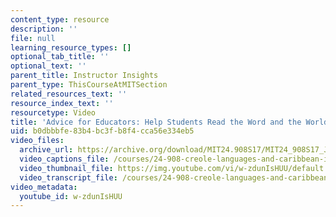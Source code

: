 ```yaml
---
content_type: resource
description: ''
file: null
learning_resource_types: []
optional_tab_title: ''
optional_text: ''
parent_title: Instructor Insights
parent_type: ThisCourseAtMITSection
related_resources_text: ''
resource_index_text: ''
resourcetype: Video
title: 'Advice for Educators: Help Students Read the Word and the World'
uid: b0dbbbfe-83b4-bc3f-b8f4-cca56e334eb5
video_files:
  archive_url: https://archive.org/download/MIT24.908S17/MIT24_908S17_Jose_Esparza_Part_2_300k.mp4
  video_captions_file: /courses/24-908-creole-languages-and-caribbean-identities-spring-2017/a5c2e756d1e2502cb8fed77637a6aa69_w-zdunIsHUU.vtt
  video_thumbnail_file: https://img.youtube.com/vi/w-zdunIsHUU/default.jpg
  video_transcript_file: /courses/24-908-creole-languages-and-caribbean-identities-spring-2017/8bb979ba28fd50c53f924e5d2d838d93_w-zdunIsHUU.pdf
video_metadata:
  youtube_id: w-zdunIsHUU
---
```

